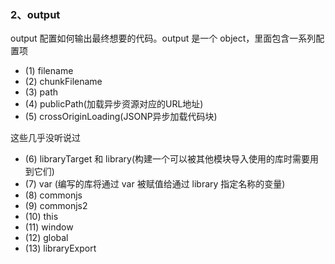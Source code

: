 ### 2、output

output 配置如何输出最终想要的代码。output 是一个 object，里面包含一系列配置项

- (1) filename
- (2) chunkFilename
- (3) path
- (4) publicPath(加载异步资源对应的URL地址) 
- (5) crossOriginLoading(JSONP异步加载代码块) 

这些几乎没听说过

- (6) libraryTarget 和 library(构建一个可以被其他模块导入使用的库时需要用到它们) 
- (7) var (编写的库将通过 var 被赋值给通过 library 指定名称的变量) 
- (8) commonjs
- (9) commonjs2
- (10) this
- (11) window
- (12) global
- (13) libraryExport
